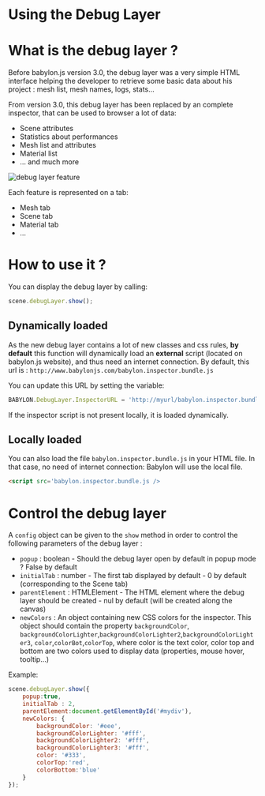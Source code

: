 # Using the Debug Layer

# What is the debug layer ?

Before babylon.js version 3.0, the debug layer was a very simple HTML interface helping the developer to retrieve some basic data about his project : mesh list, mesh names, logs, stats...

From version 3.0, this debug layer has been replaced by an complete inspector, that can be used to browser a lot of data:
* Scene attributes
* Statistics about performances
* Mesh list and attributes
* Material list
* ... and much more

![debug layer feature](/img/features/debuglayer/debuglayer.jpg)

Each feature is represented on a tab: 
* Mesh tab
* Scene tab
* Material tab
* ...

# How to use it ?

You can display the debug layer by calling:

```javascript
scene.debugLayer.show();
```

## Dynamically loaded
As the new debug layer contains a lot of new classes and css rules, **by default** this function will dynamically load an **external** script (located on babylon.js website), and thus need an internet connection.
By default, this url is : `http://www.babylonjs.com/babylon.inspector.bundle.js`

You can update this URL by setting the variable:

```javascript
BABYLON.DebugLayer.InspectorURL = 'http://myurl/babylon.inspector.bundle.js';
```
If the inspector script is not present locally, it is loaded dynamically.

## Locally loaded
You can also load the file `babylon.inspector.bundle.js` in your HTML file. In that case, no need of internet connection: Babylon will use the local file.

```html
<script src='babylon.inspector.bundle.js />
```

# Control the debug layer

A `config` object can be given to the `show` method in order to control the following parameters of the debug layer : 
* `popup` : boolean - Should the debug layer open by default in popup mode ? False by default
* `initialTab` : number - The first tab displayed by default - 0 by default (corresponding to the Scene tab)
* `parentElement` : HTMLElement - The HTML element where the debug layer should be created - nul by default (will be created along the canvas)
* `newColors` : An object containing new CSS colors for the inspector. This object should contain the property `backgroundColor`, `backgroundColorLighter`,`backgroundColorLighter2`,`backgroundColorLighter3`, `color`,`colorBot`,`colorTop`, where color is the text color, color top and bottom are two colors used to display data (properties, mouse hover, tooltip...)

Example:
```javascript
scene.debugLayer.show({
    popup:true, 
    initialTab : 2, 
    parentElement:document.getElementById('#mydiv'),
    newColors: {
        backgroundColor: '#eee',
        backgroundColorLighter: '#fff',
        backgroundColorLighter2: '#fff',
        backgroundColorLighter3: '#fff',
        color: '#333',
        colorTop:'red', 
        colorBottom:'blue'
    }
});
```